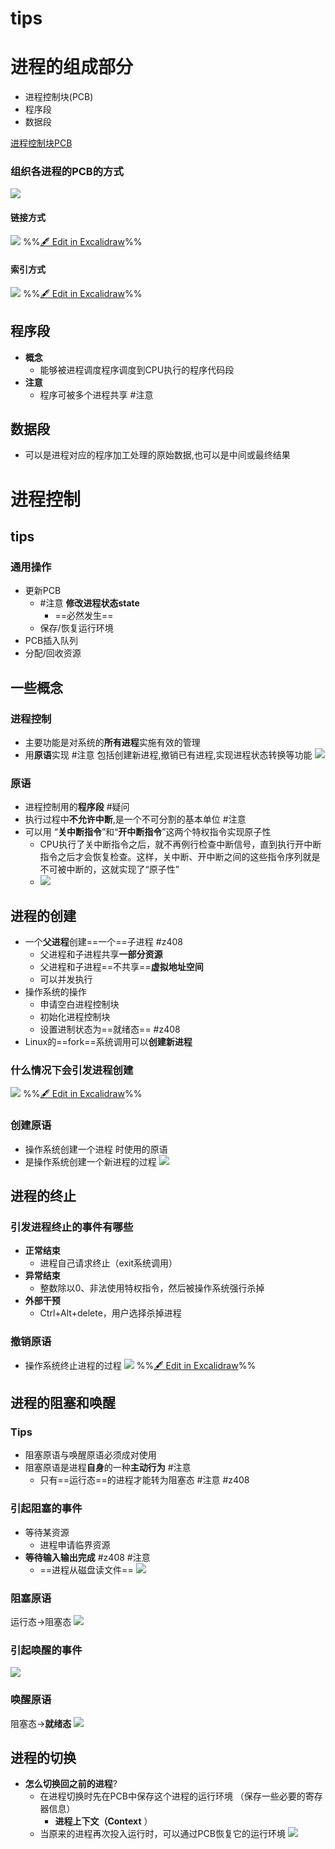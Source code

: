 # tips

# 进程的组成部分
- 进程控制块(PCB)
- 程序段
- 数据段

[进程控制块PCB](进程控制块PCB.md)

### 组织各进程的PCB的方式
![](attachments/Pasted%20image%2020220921193856.png)
#### 链接方式
![](attachments/%E8%BF%9B%E7%A8%8B%E7%9A%84%E7%BB%84%E7%BB%87%202022-09-21%2019.40.12.excalidraw.svg)
%%[🖋 Edit in Excalidraw](attachments/%E8%BF%9B%E7%A8%8B%E7%9A%84%E7%BB%84%E7%BB%87%202022-09-21%2019.40.12.excalidraw.md)%%
#### 索引方式
![](attachments/%E8%BF%9B%E7%A8%8B%E7%9A%84%E7%BB%84%E7%BB%87%202022-09-21%2019.40.30.excalidraw.svg)
%%[🖋 Edit in Excalidraw](attachments/%E8%BF%9B%E7%A8%8B%E7%9A%84%E7%BB%84%E7%BB%87%202022-09-21%2019.40.30.excalidraw.md)%%
## 程序段
- **概念**
	- 能够被进程调度程序调度到CPU执行的程序代码段
- **注意**
	- 程序可被多个进程共享 #注意 
## 数据段
- 可以是进程对应的程序加工处理的原始数据,也可以是中间或最终结果

# 进程控制
## tips
### 通用操作
- 更新PCB
	- #注意 **修改进程状态state** 
		- ==必然发生==
	- 保存/恢复运行环境
- PCB插入队列
- 分配/回收资源

## 一些概念
### 进程控制
- 主要功能是对系统的**所有进程**实施有效的管理
- 用**原语**实现 #注意 包括创建新进程,撤销已有进程,实现进程状态转换等功能
![](attachments/Pasted%20image%2020220921200600.png)
### 原语
- 进程控制用的**程序段** #疑问 
- 执行过程中**不允许中断**,是一个不可分割的基本单位 #注意 
- 可以用 “**关中断指令**”和“**开中断指令**”这两个特权指令实现原子性
	- CPU执行了关中断指令之后，就不再例行检查中断信号，直到执行开中断指令之后才会恢复检查。这样，关中断、开中断之间的这些指令序列就是不可被中断的，这就实现了“原子性”
	- ![](attachments/Pasted%20image%2020220921194512.png)

## 进程的创建
- 一个**父进程**创建==一个==子进程 #z408 
	- 父进程和子进程共享**一部分资源**
	- 父进程和子进程==不共享==**虚拟地址空间**
	- 可以并发执行
- 操作系统的操作
	- 申请空白进程控制块
	- 初始化进程控制块
	- 设置进制状态为==就绪态== #z408 
- Linux的==fork==系统调用可以**创建新进程**
### 什么情况下会引发进程创建
![](attachments/%E8%BF%9B%E7%A8%8B%E7%9A%84%E7%BB%84%E7%BB%87%E4%B8%8E%E6%8E%A7%E5%88%B6%202022-09-21%2019.52.01.excalidraw.svg)
%%[🖋 Edit in Excalidraw](attachments/%E8%BF%9B%E7%A8%8B%E7%9A%84%E7%BB%84%E7%BB%87%E4%B8%8E%E6%8E%A7%E5%88%B6%202022-09-21%2019.52.01.excalidraw.md)%%
### 创建原语
- 操作系统创建一个进程 时使用的原语
- 是操作系统创建一个新进程的过程
![](attachments/Pasted%20image%2020220921194833.png)

## 进程的终止
### 引发进程终止的事件有哪些
- **正常结束**
	- 进程自己请求终止（exit系统调用）
- **异常结束**
	- 整数除以0、非法使用特权指令，然后被操作系统强行杀掉
- **外部干预**
	- Ctrl+Alt+delete，用户选择杀掉进程

### 撤销原语
- 操作系统终止进程的过程
![](attachments/%E8%BF%9B%E7%A8%8B%E7%9A%84%E7%BB%84%E7%BB%87%E4%B8%8E%E6%8E%A7%E5%88%B6%202022-09-21%2019.54.14.excalidraw.svg)
%%[🖋 Edit in Excalidraw](attachments/%E8%BF%9B%E7%A8%8B%E7%9A%84%E7%BB%84%E7%BB%87%E4%B8%8E%E6%8E%A7%E5%88%B6%202022-09-21%2019.54.14.excalidraw.md)%%
## 进程的阻塞和唤醒
### Tips
- 阻塞原语与唤醒原语必须成对使用 
- 阻塞原语是进程**自身**的一种**主动行为** #注意
	- 只有==运行态==的进程才能转为阻塞态 #注意 #z408 

### 引起阻塞的事件
- 等待某资源
	- 进程申请临界资源
- **等待输入输出完成** #z408 #注意
	- ==进程从磁盘读文件==
![](attachments/Pasted%20image%2020220921195833.png)
### 阻塞原语
运行态->阻塞态
![](attachments/Pasted%20image%2020220921195722.png)
### 引起唤醒的事件
![](attachments/Pasted%20image%2020220921195846.png)
### 唤醒原语
阻塞态->**就绪态**
![](attachments/Pasted%20image%2020220921195730.png)

## 进程的切换
- **怎么切换回之前的进程**?
	- 在进程切换时先在PCB中保存这个进程的运行环境 （保存一些必要的寄存器信息）
		- **进程上下文（Context** ）
	- 当原来的进程再次投入运行时，可以通过PCB恢复它的运行环境
![](attachments/Pasted%20image%2020220921200117.png)